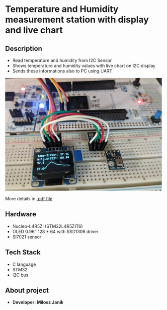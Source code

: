 # Temperature and Humidity measurement station with display and live chart

## Description
- Read temperature and humidity from I2C Sensor
- Shows temperature and humidity values with live chart on I2C display
- Sends these informations also to PC using UART
  
![alt text](https://github.com/mijanik/STM32TempStation/blob/main/SKMWSW.png)

More details in [.pdf file](https://github.com/mijanik/STM32TempStation/blob/main/Dokumentacja_projektowa_skmwsw_MJ_AK.pdf)

## Hardware
- Nucleo-L4R5Zi (STM32L4R5ZIT6)
- OLED 0.96” 128 * 64 with SSD1306 driver
- SI7021 sensor

## Tech Stack
- C language
- STM32
- I2C bus

## About project
- **Developer: Miłosz Janik**
